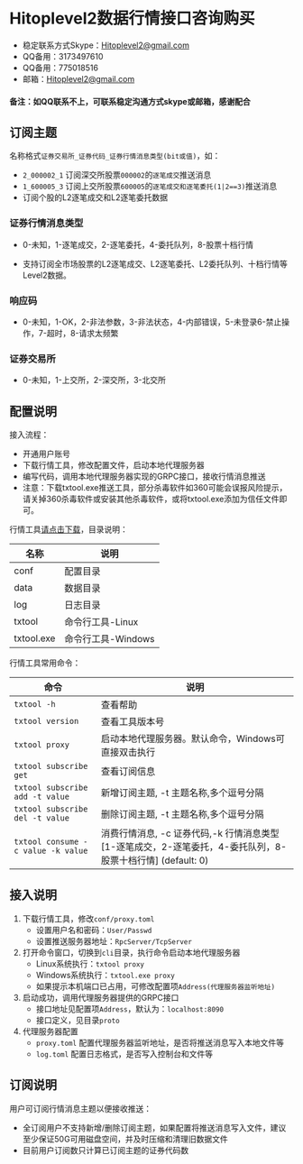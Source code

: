 # Hitoplevel2数据行情接口咨询购买

- 稳定联系方式Skype：Hitoplevel2@gmail.com
- QQ备用：3173497610
- QQ备用：775018516
- 邮箱：Hitoplevel2@gmail.com
#### 备注：如QQ联系不上，可联系稳定沟通方式skype或邮箱，感谢配合

## 订阅主题
名称格式`证券交易所_证券代码_证券行情消息类型(bit或值)`，如：

- `2_000002_1` 订阅深交所股票`000002`的`逐笔成交`推送消息
- `1_600005_3` 订阅上交所股票`600005`的`逐笔成交和逐笔委托(1|2==3)`推送消息
- 订阅个股的L2逐笔成交和L2逐笔委托数据

### 证券行情消息类型
- 0-未知，1-逐笔成交，2-逐笔委托，4-委托队列，8-股票十档行情

- 支持订阅全市场股票的L2逐笔成交、L2逐笔委托、L2委托队列、十档行情等Level2数据。


### 响应码

- 0-未知，1-OK，2-非法参数，3-非法状态，4-内部错误，5-未登录6-禁止操作，7-超时，8-请求太频繁

### 证券交易所
- 0-未知，1-上交所，2-深交所，3-北交所



## 配置说明

接入流程：
- 开通用户账号
- 下载行情工具，修改配置文件，启动本地代理服务器
- 编写代码，调用本地代理服务器实现的GRPC接口，接收行情消息推送
- 注意：下载txtool.exe推送工具，部分杀毒软件如360可能会误报风险提示，请关掉360杀毒软件或安装其他杀毒软件，或将txtool.exe添加为信任文件即可。

行情工具[请点击下载](https://gitee.com/l2gogogo/l2-push-go/tree/master/cli)，目录说明：

| 名称       | 说明               |
| ---------- | ------------------ |
| conf       | 配置目录           |
| data       | 数据目录           |
| log        | 日志目录           |
| txtool     | 命令行工具-Linux   |
| txtool.exe | 命令行工具-Windows |



行情工具常用命令：

| 命令             | 说明                                                |
| ---------------- | --------------------------------------------------- |
| `txtool -h`      | 查看帮助                                            |
| `txtool version` | 查看工具版本号                                      |
| `txtool proxy`   | 启动本地代理服务器。默认命令，Windows可直接双击执行 |
| `txtool subscribe get`   | 查看订阅信息 |
| `txtool subscribe add -t value`   | 新增订阅主题, -t 主题名称,多个逗号分隔 |
| `txtool subscribe del -t value`   | 删除订阅主题, -t 主题名称,多个逗号分隔 |
| `txtool consume -c value -k value`   | 消费行情消息, -c 证券代码,-k 行情消息类型[1-逐笔成交，2-逐笔委托，4-委托队列，8-股票十档行情] (default: 0) |




## 接入说明

1. 下载行情工具，修改`conf/proxy.toml`
   - 设置用户名和密码：`User/Passwd`
   - 设置推送服务器地址：`RpcServer/TcpServer`
2. 打开命令窗口，切换到`cli`目录，执行命令启动本地代理服务器
   - Linux系统执行：`txtool proxy`
   - Windows系统执行：`txtool.exe proxy`
   - 如果提示本机端口已占用，可修改配置项`Address(代理服务器监听地址)`
3. 启动成功，调用代理服务器提供的GRPC接口
   - 接口地址见配置项`Address`，默认为：`localhost:8090`
   - 接口定义，见目录`proto`
4. 代理服务器配置
   - `proxy.toml` 配置代理服务器监听地址，是否将推送消息写入本地文件等
   - `log.toml` 配置日志格式，是否写入控制台和文件等


## 订阅说明
用户可订阅行情消息主题以便接收推送：
- 全订阅用户不支持新增/删除订阅主题，如果配置将推送消息写入文件，建议至少保证50G可用磁盘空间，并及时压缩和清理旧数据文件
- 目前用户订阅数只计算已订阅主题的证券代码数




